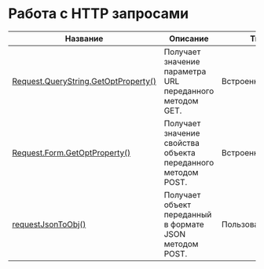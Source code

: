 # Работа с HTTP запросами

| Название | Описание | Тип |
| -- | -- | -- |
| [Request.QueryString.GetOptProperty()](chapter4-5-10-1.md) | Получает значение параметра URL переданного методом GET. | Встроенная |
| [Request.Form.GetOptProperty()](chapter4-5-10-2.md) | Получает значение свойства объекта переданного методом POST. | Встроенная |
| [requestJsonToObj()](chapter4-5-10-3.md) | Получает объект переданный в формате JSON методом POST. | Пользовательская |